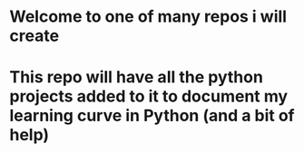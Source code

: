 # Welcome to one of many repos i will create
# This repo will have all the python projects added to it to document my learning curve in Python (and a bit of help)
